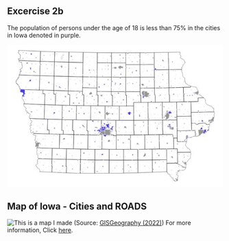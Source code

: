 ## Excercise 2b 
The population of persons under the age of 18 is less than 75% in the cities in Iowa denoted in purple.

![This is a map I made](ex2b.jpeg)

## Map of Iowa - Cities and ROADS
![This is a map I made](https://gisgeography.com/wp-content/uploads/2020/02/Iowa-Map-1265x870.jpg)
(Source: [GISGeography (2022)](https://gisgeography.com/iowa-map))
For more information, Click [here](AboutHyunsikSon/AboutHyunsikSon.md).

